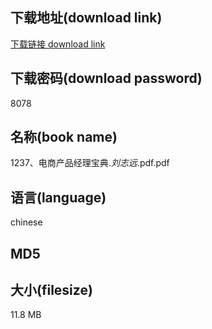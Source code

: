 ## 下载地址(download link)
[下载链接 download link](https://voluble-croquembouche-d321dc.netlify.app/?s=1237%E3%80%81%E7%94%B5%E5%95%86%E4%BA%A7%E5%93%81%E7%BB%8F%E7%90%86%E5%AE%9D%E5%85%B8._%E5%88%98%E5%BF%97%E8%BF%9C_.pdf)

## 下载密码(download password)
8078

## 名称(book name)
1237、电商产品经理宝典._刘志远_.pdf.pdf

## 语言(language)
chinese

## MD5


## 大小(filesize)
11.8 MB
